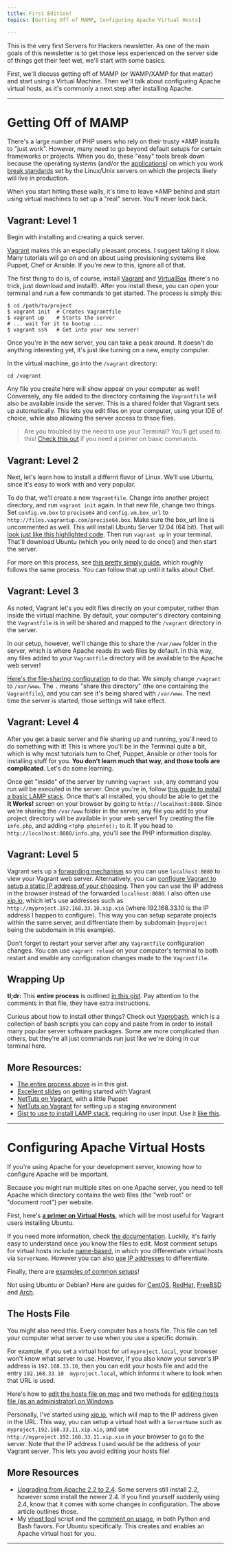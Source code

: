 ```yaml
---
title: First Edition!
topics: [Getting Off of MAMP, Configuring Apache Virtual Hosts]

---
```


This is the very first Servers for Hackers newsletter. As one of the main goals of this newsletter is to get those less experienced on the server side of things get their feet wet, we'll start with some basics.

First, we'll discuss getting off of MAMP (or WAMP/XAMP for that matter) and start using a Virtual Machine. Then we'll talk about configuring Apache virtual hosts, as it's commonly a next step after installing Apache.

---

<a name="getting-off-mamp" id="getting-off-mamp"></a>

# Getting Off of MAMP

There's a large number of PHP users who rely on their trusty *AMP installs to "just work". However, many need to go beyond default setups for certain frameworks or projects. When you do, these "easy" tools break down because the operating systems (and/or the [applications](http://stackoverflow.com/search?q=mamp+phpunit)) on which you work [break standards](http://stackoverflow.com/search?q=mamp+artisan) set by the Linux/Unix servers on which the projects likely will live in production.

When you start hitting these walls, it's time to leave *AMP behind and start using virtual machines to set up a "real" server. You'll never look back.

## Vagrant: Level 1

Begin with installing and creating a quick server.

[Vagrant](http://www.vagrantup.com) makes this an especially pleasant process. I suggest taking it slow. Many tutorials will go on and on about using provisioning systems like Puppet, Chef or Ansible. If you're new to this, ignore all of that.

The first thing to do is, of course, install [Vagrant](http://www.vagrantup.com) and [VirtualBox](https://www.virtualbox.org) (there's no trick, just download and install!). After you install these, you can open your terminal and run a few commands to get started. The process is simply this:

    $ cd /path/to/project
    $ vagrant init  # Creates Vagrantfile
    $ vagrant up    # Starts the server
    # ... wait for it to bootup ...
    $ vagrant ssh   # Get into your new server!

Once you're in the new server, you can take a peak around. It doesn't do anything interesting yet, it's just like turning on a new, empty computer.

In the virtual machine, go into the `/vagrant` directory:

	cd /vagrant

Any file you create here will show appear on your computer as well! Conversely, any file added to the directory containing the `Vagrantfile` will also be available inside the server. This is a shared folder that Vagrant sets up automatically. This lets you edit files on your computer, using your IDE of choice, while also allowing the server access to thsoe files.

> Are you troubled by the need to use your Terminal? You'll get used to this! [Check this out](http://lifehacker.com/5633909/who-needs-a-mouse-learn-to-use-the-command-line-for-almost-anything) if you need a primer on basic commands.

## Vagrant: Level 2

Next, let's learn how to install a differnt flavor of Linux. We'll use Ubuntu, since it's easy to work with and very popular.

To do that, we'll create a new `Vagrantfile`. Change into another project directory, and run `vagrant init` again. In that new file, change two things. Set `config.vm.box` to `precise64` and `config.vm.box_url` to `http://files.vagrantup.com/precise64.box`. Make sure the box_url line is uncommented as well. This will install Ubuntu Server 12.04 (64 bit). That will [look just like this highlighted code](https://gist.github.com/fideloper/dab171a2aa646e86b782#file-vagrantfile-share-var-www-rb-L6-L8). Then run `vagrant up` in your terminal. That'll download Ubuntu (which you only need to do once!) and then start the server.

For more on this process, see [this pretty simply guide](https://gist.github.com/dergachev/3866825), which roughly follows the same process. You can follow that up until it talks about Chef.

## Vagrant: Level 3

As noted, Vagrant let's you edit files directly on your computer, rather than inside the virtual machine. By default, your computer's directory containing the `Vagrantfile` is in will be shared and mapped to the `/vagrant` directory in the server. 

In our setup, however, we'll change this to share the `/var/www` folder in the server, which is where Apache reads its web files by default. In this way, any files added to your `Vagrantfile` directory will be available to the Apache web server!

[Here's the file-sharing configuration](https://gist.github.com/fideloper/dab171a2aa646e86b782#file-vagrantfile-share-var-www-rb-L12) to do that. We simply change `/vagrant` to `/var/www`. The `.` means "share this directory" (the one containing the `Vagrantfile`), and you can see it's being shared with `/var/www`. The next time the server is started, those settings will take effect.

## Vagrant: Level 4

After you get a basic server and file sharing up and running, you'll need to do something with it! This is where you'll be in the Terminal quite a bit, which is why most tutorials turn to Chef, Puppet, Ansible or other tools for installing stuff for you. **You don't learn much that way, and those tools are complicated**. Let's do some learning.

Once get "inside" of the server by running `vagrant ssh`, any command you run will be executed in the server. Once you're in, follow [this guide to install a basic LAMP stack](http://fideloper.com/ubuntu-install-php54-lamp). Once that's all installed, you should be able to get the <strong>It Works!</strong> screen on your browser by going to `http://localhost:8080`. Since we're sharing the `/var/www` folder in the server, any file you add to your project directory will be available in your web server! Try creating the file `info.php`, and adding `<?php phpinfo();` to it. If you head to `http://localhost:8080/info.php`, you'll see the PHP information display.

## Vagrant: Level 5

Vagrant sets up a [forwarding mechanism](http://docs.vagrantup.com/v2/networking/forwarded_ports.html) so you can use `localhost:8080` to view your Vagrant web server. Alternatively, you can [configure Vagrant to setup a static IP address of your choosing](https://gist.github.com/fideloper/dab171a2aa646e86b782#file-vagrantfile-share-var-www-rb-L10). Then you can use the IP address in the browser instead of the forwarded `localhost:8080`. I also often use [xip.io](http://xip.io), which let's use addresses such as `http://myproject.192.168.33.10.xip.xio` (where 192.168.33.10 is the IP address I happen to configure). This way you can setup separate projects within the same server, and diffrentiate them by subdomain (`myproject` being the subdomain in this example).

Don't forget to restart your server after any `Vagrantfile` configuration changes. You can use `vagrant reload` on your computer's terminal to both restart and enable any configuration changes made to the `Vagrantfile`.

## Wrapping Up

**tl;dr:** This **entire process** is outlined [in this gist](https://gist.github.com/fideloper/8622731). Pay attention to the comments in that file, they have extra instructions.

Curious about how to install other things? Check out [Vaprobash](https://github.com/fideloper/Vaprobash), which is a collection of bash scripts you can copy and paste from in order to install many popular server software packages. Some are more complicated than others, but they're all just commands run just like we're doing in our terminal here.

## More Resources:

* [The entire process above](https://gist.github.com/fideloper/8622731) is in this gist.
* [Excellent slides](https://speakerdeck.com/erikaheidi/vagrant-for-php-developers) on getting started with Vagrant
* [NetTuts on Vagrant](http://net.tutsplus.com/tutorials/php/vagrant-what-why-and-how/), with a little Puppet
* [NetTuts on Vagrant](http://net.tutsplus.com/tutorials/setting-up-a-staging-environment/) for setting up a staging environment
* [Gist to use to install LAMP stack](https://gist.github.com/fideloper/7074502), requiring no user input. Use it [like this](https://gist.github.com/fideloper/dab171a2aa646e86b782#file-vagrantfile-rb-L18).


---

<a name="configuring-apache-virtual-hosts" id="configuring-apache-virtual-hosts"></a>

# Configuring Apache Virtual Hosts

If you're using Apache for your development server, knowing how to configure Apache will be important.

Because you might run multiple sites on one Apache server, you need to tell Apache which directory contains the web files (the "web root" or "document root") per website.

First, here's **[a primer on Virtual Hosts](http://fideloper.com/ubuntu-prod-vhost)**, which will be most useful for Vagrant users installing Ubuntu.

If you need more information, check [the documentation](https://httpd.apache.org/docs/2.4/vhosts/). Luckily, it's fairly easy to understand once you know the files to edit. Most comment setups for virtual hosts include [name-based](https://httpd.apache.org/docs/2.4/vhosts/name-based.html), in which you differentiate virtual hosts via `ServerName`. However you can also [use IP addresses](https://httpd.apache.org/docs/2.4/vhosts/ip-based.html) to differentiate.

Finally, there are [examples of common setups](https://httpd.apache.org/docs/2.4/vhosts/examples.html)!

Not using Ubuntu or Debian? Here are guides for [CentOS](https://www.digitalocean.com/community/articles/how-to-set-up-apache-virtual-hosts-on-centos-6), [RedHat](https://access.redhat.com/site/documentation/en-US/Red_Hat_Enterprise_Linux/4/html/Reference_Guide/s1-apache-virtualhosts.html), [FreeBSD](http://www5.us.freebsd.org/doc/handbook/network-apache.html#AEN39491) and [Arch](https://www.digitalocean.com/community/articles/how-to-set-up-apache-virtual-hosts-on-arch-linux).

## The Hosts File

You might also need this. Every computer has a hosts file. This file can tell your computer what server to use when you use a specific domain.

For example, if you set a virtual host for url `myproject.local`, your browser won't know what server to use. However, if you also know your server's IP address is `192.168.33.10`, then you can edit your hosts file and add the entry `192.168.33.10  myproject.local`, which informs it where to look when that URL is used.

Here's how to [edit the hosts file on mac](http://osxdaily.com/2012/08/07/edit-hosts-file-mac-os-x/) and two methods for [editing hosts file (as an administrator) on Windows](http://www.petri.co.il/edit-hosts-file-windows-8.htm).

Personally, I've started using [xip.io](http://xip.io), which will map to the IP address given in the URL. This way, you can setup a virtual host with a `ServerName` such as `myproject.192.168.33.11.xip.xio`, and use `http://myproject.192.168.33.11.xip.xio` in your browser to go to the server. Note that the IP address I used would be the address of your Vagrant server. This lets you avoid editing your hosts file!


## More Resources

* [Upgrading from Apache 2.2 to 2.4](http://httpd.apache.org/docs/2.4/upgrading.html). Some servers still install 2.2, however some install the newer 2.4. If you find yourself suddenly using 2.4, know that it comes with some changes in configuration. The above article outlines those.
* My [vhost tool](https://gist.github.com/fideloper/2710970) script and the [comment on usage](https://gist.github.com/fideloper/2710970#comment-993649), in both Python and Bash flavors. For Ubuntu specifically. This creates and enables an Apache virtual host for you.

---
